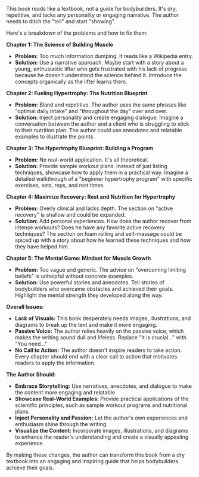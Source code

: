 This book reads like a textbook, not a guide for bodybuilders. It's dry, repetitive, and lacks any personality or engaging narrative. The author needs to ditch the "tell" and start "showing".

Here's a breakdown of the problems and how to fix them:

**Chapter 1: The Science of Building Muscle**

* **Problem:**  Too much information dumping. It reads like a Wikipedia entry.
* **Solution:** Use a narrative approach. Maybe start with a story about a young, enthusiastic lifter who gets frustrated with his lack of progress because he doesn't understand the science behind it. Introduce the concepts organically as the lifter learns them.

**Chapter 2: Fueling Hypertrophy: The Nutrition Blueprint**

* **Problem:**  Bland and repetitive. The author uses the same phrases like "optimal daily intake" and "throughout the day" over and over. 
* **Solution:** Inject personality and create engaging dialogue. Imagine a conversation between the author and a client who is struggling to stick to their nutrition plan. The author could use anecdotes and relatable examples to illustrate the points.

**Chapter 3: The Hypertrophy Blueprint: Building a Program**

* **Problem:**  No real-world application. It's all theoretical. 
* **Solution:** Provide sample workout plans. Instead of just listing techniques, showcase how to apply them in a practical way. Imagine a detailed walkthrough of a "beginner hypertrophy program" with specific exercises, sets, reps, and rest times. 

**Chapter 4: Maximize Recovery: Rest and Nutrition for Hypertrophy**

* **Problem:**  Overly clinical and lacks depth. The section on "active recovery" is shallow and could be expanded.
* **Solution:** Add personal experiences.  How does the author recover from intense workouts? Does he have any favorite active recovery techniques? The section on foam rolling and self-massage could be spiced up with a story about how he learned these techniques and how they have helped him.

**Chapter 5: The Mental Game: Mindset for Muscle Growth**

* **Problem:**  Too vague and generic. The advice on "overcoming limiting beliefs" is unhelpful without concrete examples.
* **Solution:**  Use powerful stories and anecdotes.  Tell stories of bodybuilders who overcame obstacles and achieved their goals. Highlight the mental strength they developed along the way.

**Overall Issues:**

* **Lack of Visuals:** This book desperately needs images, illustrations, and diagrams to break up the text and make it more engaging.
* **Passive Voice:**  The author relies heavily on the passive voice, which makes the writing sound dull and lifeless.  Replace "It is crucial..." with "You need..." 
* **No Call to Action:** The author doesn't inspire readers to take action. Every chapter should end with a clear call to action that motivates readers to apply the information.

**The Author Should:**

* **Embrace Storytelling:** Use narratives, anecdotes, and dialogue to make the content more engaging and relatable.
* **Showcase Real-World Examples:**  Provide practical applications of the scientific principles, such as sample workout programs and nutritional plans.
* **Inject Personality and Passion:**  Let the author's own experiences and enthusiasm shine through the writing.
* **Visualize the Content:**  Incorporate images, illustrations, and diagrams to enhance the reader's understanding and create a visually appealing experience.

By making these changes, the author can transform this book from a dry textbook into an engaging and inspiring guide that helps bodybuilders achieve their goals. 

